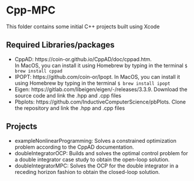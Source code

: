# Cpp-MPC

This folder contains some initial C++ projects built using Xcode

<h2> Required Libraries/packages </h2>

<ul>
  <li>CppAD: https://coin-or.github.io/CppAD/doc/cppad.htm. </br>
    In MacOS, you can install it using Homebrew by typing in the terminal <code>$ brew install cppad</code></li>
  <li>IPOPT: https://github.com/coin-or/Ipopt.
    In MacOS, you can install it using Homebrew by typing in the terminal <code>$ brew install ipopt</code></li>
  <li>Eigen: https://gitlab.com/libeigen/eigen/-/releases/3.3.9. Download the source code and link the .hpp and .cpp files </li>
  <li>Pbplots: https://github.com/InductiveComputerScience/pbPlots. Clone the repository and link the .hpp and .cpp files </li>
</ul>  


<h2> Projects </h2>
<ul>
  <li>exampleNonlinearProgramming: Solves a constrained optimization problem according to the CppAD documentation.</li>
  <li>doubleIntegratorOCP: Builds and solves the optimal control problem for a double integrator case study to obtain the open-loop solution.</li>
  <li>doubleIntegratorMPC: Solves the OCP for the double integrator in a receding horizon fashion to obtain the closed-loop solution.</li>
</ul>  
